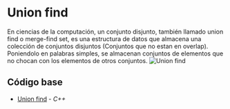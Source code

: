 # Union find
En ciencias de la computación, un conjunto disjunto, también llamado union find o merge-find set, es una estructura de datos que almacena una colección de conjuntos disjuntos (Conjuntos que no estan en overlap).
Poniendolo en palabras simples, se almacenan conjuntos de elementos que no chocan con los elementos de otros conjuntos.
![Union find](https://i1.wp.com/www.mathblog.dk/files/2012/06/disjointset_graphexample1.png?ssl=1)
## Código base
-  [Union find](unionFind.cpp) - _C++_
